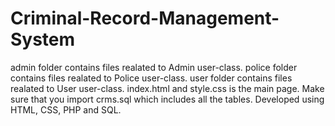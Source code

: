 # Criminal-Record-Management-System
admin folder contains files realated to Admin user-class.
police folder contains files realated to Police user-class.
user folder contains files realated to User user-class.
index.html and style.css is the main page.
Make sure that you import crms.sql which includes all the tables.
Developed using HTML, CSS, PHP and SQL.
